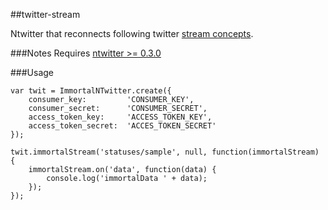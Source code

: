 ##twitter-stream

Ntwitter that reconnects following twitter [stream concepts](https://dev.twitter.com/docs/streaming-api/concepts).

###Notes
Requires [ntwitter >= 0.3.0](https://github.com/avianflu/ntwitter)

###Usage
```
var twit = ImmortalNTwitter.create({
    consumer_key:         'CONSUMER_KEY',
    consumer_secret:      'CONSUMER_SECRET',
    access_token_key:     'ACCESS_TOKEN_KEY',
    access_token_secret:  'ACCES_TOKEN_SECRET'
});

twit.immortalStream('statuses/sample', null, function(immortalStream) {
    immortalStream.on('data', function(data) {
        console.log('immortalData ' + data);
    });
});
```
